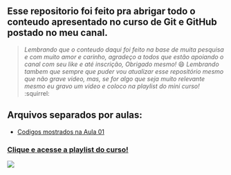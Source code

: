 ## Esse repositorio foi feito pra abrigar todo o conteudo apresentado no curso de Git e GitHub postado no meu canal.
> *Lembrando que o conteudo daqui foi feito na base de muita pesquisa e com muito amor e carinho, agradeço a todos que estão apoiando o canal com seu like e até inscrição, Obrigado mesmo!* :smile: 
> *Lembrando tambem que sempre que puder vou atualizar esse repositório mesmo que não grave video, mas, se for algo que seja muito relevante mesmo eu gravo um video e coloco na playlist do mini curso!* :squirrel:
## Arquivos separados por aulas:
 - [Codigos mostrados na Aula 01](https://github.com/CalebeEvangelista/CursoDeGitHub/blob/main/Codigos%20das%20aulas/Codigos-aula-01.md) 
### [Clique e acesse a playlist do curso!](https://www.youtube.com/playlist?list=PLBwyuonjf0zxFSRZWw9XVL08JOQoqYUBy)
 ![](https://i.imgur.com/qngJv3q.png)